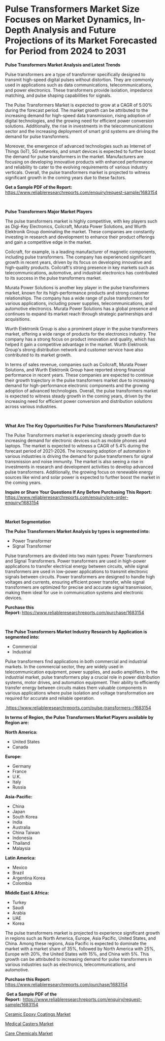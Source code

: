 <p><h1>Pulse Transformers Market Size Focuses on Market Dynamics, In-Depth Analysis and Future Projections of its Market Forecasted for Period from 2024 to 2031</h1></p><p><strong>Pulse Transformers Market Analysis and Latest Trends</strong></p>
<p><p>Pulse transformers are a type of transformer specifically designed to transmit high-speed digital pulses without distortion. They are commonly used in applications such as data communications, telecommunications, and power electronics. These transformers provide isolation, impedance matching, and pulse shaping capabilities for signals.</p><p>The Pulse Transformers Market is expected to grow at a CAGR of 5.00% during the forecast period. The market growth can be attributed to the increasing demand for high-speed data transmission, rising adoption of digital technologies, and the growing need for efficient power conversion solutions. Additionally, the rise in investments in the telecommunications sector and the increasing deployment of smart grid systems are driving the demand for pulse transformers.</p><p>Moreover, the emergence of advanced technologies such as Internet of Things (IoT), 5G networks, and smart devices is expected to further boost the demand for pulse transformers in the market. Manufacturers are focusing on developing innovative products with enhanced performance and reliability to cater to the evolving requirements of various industry verticals. Overall, the pulse transformers market is projected to witness significant growth in the coming years due to these factors.</p></p>
<p><strong>Get a Sample PDF of the Report:&nbsp;</strong> <a href="https://www.reliableresearchreports.com/enquiry/request-sample/1683154">https://www.reliableresearchreports.com/enquiry/request-sample/1683154</a></p>
<p>&nbsp;</p>
<p><strong>Pulse Transformers Major Market Players</strong></p>
<p><p>The pulse transformers market is highly competitive, with key players such as Digi-Key Electronics, Coilcraft, Murata Power Solutions, and Wurth Elektronik Group dominating the market. These companies are constantly investing in research and development to enhance their product offerings and gain a competitive edge in the market.</p><p>Coilcraft, for example, is a leading manufacturer of magnetic components, including pulse transformers. The company has experienced significant growth in recent years, driven by its focus on developing innovative and high-quality products. Coilcraft's strong presence in key markets such as telecommunications, automotive, and industrial electronics has contributed to its success in the pulse transformers market.</p><p>Murata Power Solutions is another key player in the pulse transformers market, known for its high-performance products and strong customer relationships. The company has a wide range of pulse transformers for various applications, including power supplies, telecommunications, and automotive electronics. Murata Power Solutions has a global presence and continues to expand its market reach through strategic partnerships and acquisitions.</p><p>Wurth Elektronik Group is also a prominent player in the pulse transformers market, offering a wide range of products for the electronics industry. The company has a strong focus on product innovation and quality, which has helped it gain a competitive advantage in the market. Wurth Elektronik Group's strong distribution network and customer service have also contributed to its market growth.</p><p>In terms of sales revenue, companies such as Coilcraft, Murata Power Solutions, and Wurth Elektronik Group have reported strong financial performance in recent years. These companies are expected to continue their growth trajectory in the pulse transformers market due to increasing demand for high-performance electronic components and the growing adoption of advanced technologies. Overall, the pulse transformers market is expected to witness steady growth in the coming years, driven by the increasing need for efficient power conversion and distribution solutions across various industries.</p></p>
<p>&nbsp;</p>
<p><strong>What Are The Key Opportunities For Pulse Transformers Manufacturers?</strong></p>
<p><p>The Pulse Transformers market is experiencing steady growth due to increasing demand for electronic devices such as mobile phones and laptops. The market is expected to witness a CAGR of 5.4% during the forecast period of 2021-2026. The increasing adoption of automation in various industries is driving the demand for pulse transformers for signal transmission and noise immunity. The market is also seeing a rise in investments in research and development activities to develop advanced pulse transformers. Additionally, the growing focus on renewable energy sources like wind and solar power is expected to further boost the market in the coming years.</p></p>
<p><strong>Inquire or Share Your Questions If Any Before Purchasing This Report:</strong> <a href="https://www.reliableresearchreports.com/enquiry/pre-order-enquiry/1683154">https://www.reliableresearchreports.com/enquiry/pre-order-enquiry/1683154</a></p>
<p>&nbsp;</p>
<p><strong>Market Segmentation</strong></p>
<p><strong>The Pulse Transformers Market Analysis by types is segmented into:</strong></p>
<p><ul><li>Power Transformer</li><li>Signal Transformer</li></ul></p>
<p><p>Pulse transformers are divided into two main types: Power Transformers and Signal Transformers. Power transformers are used in high-power applications to transfer electrical energy between circuits, while signal transformers are used in low-power applications to transmit electronic signals between circuits. Power transformers are designed to handle high voltages and currents, ensuring efficient power transfer, while signal transformers are optimized for precise and accurate signal transmission, making them ideal for use in communication systems and electronic devices.</p></p>
<p><strong>Purchase this Report:&nbsp;</strong><a href="https://www.reliableresearchreports.com/purchase/1683154">https://www.reliableresearchreports.com/purchase/1683154</a></p>
<p>&nbsp;</p>
<p><strong>The Pulse Transformers Market Industry Research by Application is segmented into:</strong></p>
<p><ul><li>Commercial</li><li>Industrial</li></ul></p>
<p><p>Pulse transformers find applications in both commercial and industrial markets. In the commercial sector, they are widely used in telecommunication equipment, power supplies, and audio amplifiers. In the industrial market, pulse transformers play a crucial role in power distribution systems, motor drives, and automation equipment. Their ability to efficiently transfer energy between circuits makes them valuable components in various applications where pulse isolation and voltage transformation are required for accurate and reliable operation.</p></p>
<p><a href="https://www.reliableresearchreports.com/pulse-transformers-r1683154">&nbsp;https://www.reliableresearchreports.com/pulse-transformers-r1683154</a></p>
<p><strong>In terms of Region, the Pulse Transformers Market Players available by Region are:</strong></p>
<p>
    <p> <strong> North America: </strong>
        <ul>
            <li>United States</li>
            <li>Canada</li>
        </ul>
        </p> 
    <p> <strong> Europe: </strong>
        <ul>
            <li>Germany</li>
            <li>France</li>
            <li>U.K.</li>
            <li>Italy</li>
            <li>Russia</li>
        </ul>
        </p> 
    <p> <strong> Asia-Pacific: </strong>
        <ul>
            <li>China</li>
            <li>Japan</li>
            <li>South Korea</li>
            <li>India</li>
            <li>Australia</li>
            <li>China Taiwan</li>
            <li>Indonesia</li>
            <li>Thailand</li>
            <li>Malaysia</li>
        </ul>
        </p> 
    <p> <strong> Latin America: </strong>
        <ul>
            <li>Mexico</li>
            <li>Brazil</li>
            <li>Argentina Korea</li>
            <li>Colombia</li>
        </ul>
        </p> 
    <p> <strong> Middle East & Africa: </strong>
        <ul>
            <li>Turkey</li>
            <li>Saudi</li>
            <li>Arabia</li>
            <li>UAE</li>
            <li>Korea</li>
        </ul>
    </p>
    </p>
<p><p>The pulse transformers market is projected to experience significant growth in regions such as North America, Europe, Asia Pacific, United States, and China. Among these regions, Asia Pacific is expected to dominate the market with a market share of 35%, followed by North America with 25%, Europe with 20%, the United States with 15%, and China with 5%. This growth can be attributed to increasing demand for pulse transformers in various industries such as electronics, telecommunications, and automotive.</p></p>
<p><strong>Purchase this Report: </strong><a href="https://www.reliableresearchreports.com/purchase/1683154">https://www.reliableresearchreports.com/purchase/1683154</a></p>
<p>&nbsp;<strong>Get a Sample PDF of the Report:&nbsp;&nbsp;</strong><a href="https://www.reliableresearchreports.com/enquiry/request-sample/1683154">https://www.reliableresearchreports.com/enquiry/request-sample/1683154</a></p>
<p><strong></strong></p>
<p><p><a href="https://chivalrous-flock-a86.notion.site/Global-Ceramic-Epoxy-Coatings-Market-by-Types-Applications-and-Major-Players-with-Regional-Growth-3a95c8e556b24ef388a1560805669f53">Ceramic Epoxy Coatings Market</a></p><p><a href="https://view.publitas.com/reportprime-1/global-medical-casters-market-size-and-market-trends-insights-and-projections-from-2024-to-2031/">Medical Casters Market</a></p><p><a href="https://faithful-glue-af3.notion.site/Care-Chemicals-Market-Research-Report-The-Key-To-Successful-Business-Strategy-Forecasted-for-Period-2298095adefd423ab81524376af25ce4">Care Chemicals Market</a></p></p>